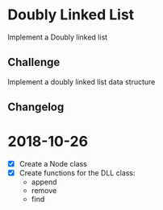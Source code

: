 # Doubly Linked List
Implement a Doubly linked list 

## Challenge 
Implement a doubly linked list data structure

## Changelog

2018-10-26
======
- [x] Create a Node class
- [x] Create functions for the DLL class: 
    - append
    - remove
    - find
    
